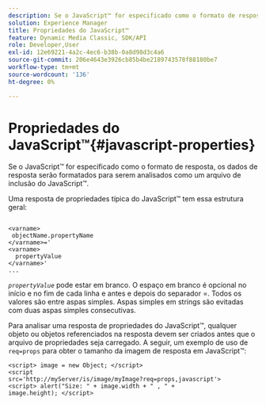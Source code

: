 ```yaml
---
description: Se o JavaScript™ for especificado como o formato de resposta, os dados de resposta serão formatados para serem analisados como um arquivo de inclusão do JavaScript™.
solution: Experience Manager
title: Propriedades do JavaScript™
feature: Dynamic Media Classic, SDK/API
role: Developer,User
exl-id: 12e69221-4a2c-4ec6-b38b-0a8d98d3c4a6
source-git-commit: 206e4643e3926cb85b4be2189743578f88180be7
workflow-type: tm+mt
source-wordcount: '136'
ht-degree: 0%

---
```


# Propriedades do JavaScript™{#javascript-properties}

Se o JavaScript™ for especificado como o formato de resposta, os dados de resposta serão formatados para serem analisados como um arquivo de inclusão do JavaScript™.

Uma resposta de propriedades típica do JavaScript™ tem essa estrutura geral:

```
           
<varname> 
 objectName.propertyName 
</varname>=' 
<varname>
  propertyValue 
</varname>' 
...
```

*`propertyValue`* pode estar em branco. O espaço em branco é opcional no início e no fim de cada linha e antes e depois do separador =. Todos os valores são entre aspas simples. Aspas simples em strings são evitadas com duas aspas simples consecutivas.

Para analisar uma resposta de propriedades do JavaScript™, qualquer objeto ou objetos referenciados na resposta devem ser criados antes que o arquivo de propriedades seja carregado. A seguir, um exemplo de uso de `req=props` para obter o tamanho da imagem de resposta em JavaScript™:

```
<script> image = new Object; </script> 
<script 
src='http://myServer/is/image/myImage?req=props,javascript'> 
<script> alert("Size: " + image.width + " , " + 
image.height); </script>
```
